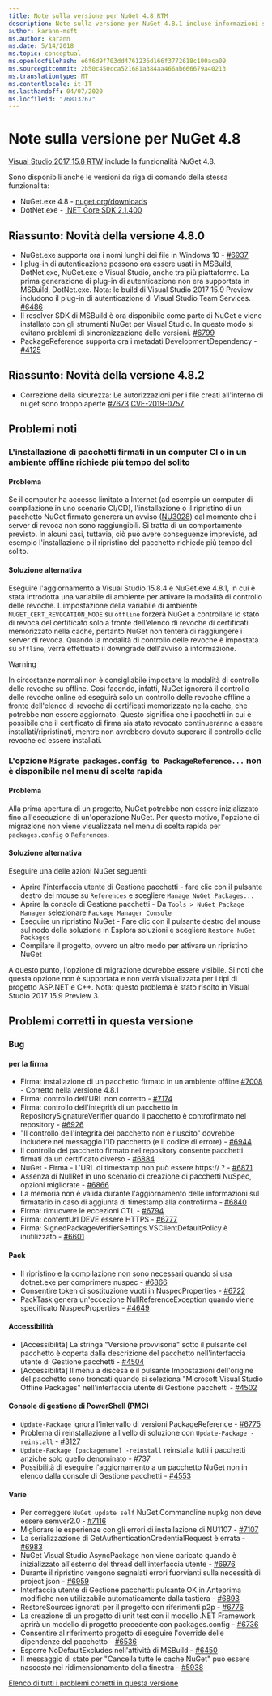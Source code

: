 ```yaml
---
title: Note sulla versione per NuGet 4.8 RTM
description: Note sulla versione per NuGet 4.8.1 incluse informazioni su problemi noti, correzioni di bug, funzionalità aggiunte e DCR.
author: karann-msft
ms.author: karann
ms.date: 5/14/2018
ms.topic: conceptual
ms.openlocfilehash: e6f6d9f703dd4761236d166f3772618c100aca09
ms.sourcegitcommit: 2b50c450cca521681a384aa466ab666679a40213
ms.translationtype: MT
ms.contentlocale: it-IT
ms.lasthandoff: 04/07/2020
ms.locfileid: "76813767"
---
```

# <a name="nuget-48-release-notes"></a>Note sulla versione per NuGet 4.8

[Visual Studio 2017 15.8 RTW](https://www.visualstudio.com/news/releasenotes/vs2017-relnotes) include la funzionalità NuGet 4.8.


Sono disponibili anche le versioni da riga di comando della stessa funzionalità:
* NuGet.exe 4.8 - [nuget.org/downloads](https://nuget.org/downloads)
* DotNet.exe - [.NET Core SDK 2.1.400](https://www.microsoft.com/net/download/visual-studio-sdks)


## <a name="summary-whats-new-in-480"></a>Riassunto: Novità della versione 4.8.0
* NuGet.exe supporta ora i nomi lunghi dei file in Windows 10 - [#6937](https://github.com/NuGet/Home/issues/6937)
* I plug-in di autenticazione possono ora essere usati in MSBuild, DotNet.exe, NuGet.exe e Visual Studio, anche tra più piattaforme. La prima generazione di plug-in di autenticazione non era supportata in MSBuild, DotNet.exe. Nota: le build di Visual Studio 2017 15.9 Preview includono il plug-in di autenticazione di Visual Studio Team Services. [#6486](https://github.com/NuGet/Home/issues/6486)
* Il resolver SDK di MSBuild è ora disponibile come parte di NuGet e viene installato con gli strumenti NuGet per Visual Studio. In questo modo si evitano problemi di sincronizzazione delle versioni. [#6799](https://github.com/NuGet/Home/issues/6799)
* PackageReference supporta ora i metadati DevelopmentDependency - [#4125](https://github.com/NuGet/Home/issues/4125)

## <a name="summary-whats-new-in-482"></a>Riassunto: Novità della versione 4.8.2

* Correzione della sicurezza: Le autorizzazioni per i file creati all'interno di nuget sono troppo aperte [#7673](https://github.com/NuGet/Home/issues/7673) [CVE-2019-0757](https://portal.msrc.microsoft.com/en-us/security-guidance/advisory/CVE-2019-0757)

## <a name="known-issues"></a>Problemi noti
### <a name="installing-signed-packages-on-a-ci-machine-or-in-an-offline-environment-takes-longer-than-usual"></a>L'installazione di pacchetti firmati in un computer CI o in un ambiente offline richiede più tempo del solito

#### <a name="issue"></a>Problema
Se il computer ha accesso limitato a Internet (ad esempio un computer di compilazione in uno scenario CI/CD), l'installazione o il ripristino di un pacchetto NuGet firmato genererà un avviso ([NU3028](../reference/errors-and-warnings/nu3028.md)) dal momento che i server di revoca non sono raggiungibili. Si tratta di un comportamento previsto. In alcuni casi, tuttavia, ciò può avere conseguenze impreviste, ad esempio l'installazione o il ripristino del pacchetto richiede più tempo del solito.

#### <a name="workaround"></a>Soluzione alternativa
Eseguire l'aggiornamento a Visual Studio 15.8.4 e NuGet.exe 4.8.1, in cui è stata introdotta una variabile di ambiente per attivare la modalità di controllo delle revoche.
L'impostazione della variabile di ambiente `NUGET_CERT_REVOCATION_MODE` su `offline` forzerà NuGet a controllare lo stato di revoca del certificato solo a fronte dell'elenco di revoche di certificati memorizzato nella cache, pertanto NuGet non tenterà di raggiungere i server di revoca. Quando la modalità di controllo delle revoche è impostata su `offline`, verrà effettuato il downgrade dell'avviso a informazione.

> [!Warning]
> In circostanze normali non è consigliabile impostare la modalità di controllo delle revoche su offline. Così facendo, infatti, NuGet ignorerà il controllo delle revoche online ed eseguirà solo un controllo delle revoche offline a fronte dell'elenco di revoche di certificati memorizzato nella cache, che potrebbe non essere aggiornato. Questo significa che i pacchetti in cui è possibile che il certificato di firma sia stato revocato continueranno a essere installati/ripristinati, mentre non avrebbero dovuto superare il controllo delle revoche ed essere installati.

### <a name="the-migrate-packagesconfig-to-packagereference-option-is-not-available-in-the-right-click-context-menu"></a>L'opzione `Migrate packages.config to PackageReference...` non è disponibile nel menu di scelta rapida

#### <a name="issue"></a>Problema

Alla prima apertura di un progetto, NuGet potrebbe non essere inizializzato fino all'esecuzione di un'operazione NuGet. Per questo motivo, l'opzione di migrazione non viene visualizzata nel menu di scelta rapida per `packages.config` o `References`.

#### <a name="workaround"></a>Soluzione alternativa

Eseguire una delle azioni NuGet seguenti:
* Aprire l'interfaccia utente di Gestione pacchetti - fare clic con il pulsante destro del mouse su `References` e scegliere `Manage NuGet Packages...`
* Aprire la console di Gestione pacchetti - Da `Tools > NuGet Package Manager` selezionare `Package Manager Console`
* Eseguire un ripristino NuGet - Fare clic con il pulsante destro del mouse sul nodo della soluzione in Esplora soluzioni e scegliere `Restore NuGet Packages`
* Compilare il progetto, ovvero un altro modo per attivare un ripristino NuGet

A questo punto, l'opzione di migrazione dovrebbe essere visibile. Si noti che questa opzione non è supportata e non verrà visualizzata per i tipi di progetto ASP.NET e C++.
Nota: questo problema è stato risolto in Visual Studio 2017 15.9 Preview 3.

## <a name="issues-fixed-in-this-release"></a>Problemi corretti in questa versione

### <a name="bugs"></a>Bug
#### <a name="signing"></a>per la firma
* Firma: installazione di un pacchetto firmato in un ambiente offline [#7008](https://github.com/NuGet/Home/issues/7008) - Corretto nella versione 4.8.1
* Firma: controllo dell'URL non corretto - [#7174](https://github.com/NuGet/Home/issues/7174)
* Firma: controllo dell'integrità di un pacchetto in RepositorySignatureVerifier quando il pacchetto è controfirmato nel repository - [#6926](https://github.com/NuGet/Home/issues/6926)
* "Il controllo dell'integrità del pacchetto non è riuscito" dovrebbe includere nel messaggio l'ID pacchetto (e il codice di errore) - [#6944](https://github.com/NuGet/Home/issues/6944)
* Il controllo del pacchetto firmato nel repository consente pacchetti firmati da un certificato diverso - [#6884](https://github.com/NuGet/Home/issues/6884)
* NuGet - Firma - L'URL di timestamp non può essere https:// ? - [#6871](https://github.com/NuGet/Home/issues/6871)
* Assenza di NullRef in uno scenario di creazione di pacchetti NuSpec, opzioni migliorate - [#6866](https://github.com/NuGet/Home/issues/6866)
* La memoria non è valida durante l'aggiornamento delle informazioni sul firmatario in caso di aggiunta di timestamp alla controfirma - [#6840](https://github.com/NuGet/Home/issues/6840)
* Firma: rimuovere le eccezioni CTL - [#6794](https://github.com/NuGet/Home/issues/6794)
* Firma: contentUrl DEVE essere HTTPS - [#6777](https://github.com/NuGet/Home/issues/6777)
* Firma: SignedPackageVerifierSettings.VSClientDefaultPolicy è inutilizzato - [#6601](https://github.com/NuGet/Home/issues/6601)


#### <a name="pack"></a>Pack
* Il ripristino e la compilazione non sono necessari quando si usa dotnet.exe per comprimere nuspec - [#6866](https://github.com/NuGet/Home/issues/6866)
* Consentire token di sostituzione vuoti in NuspecProperties - [#6722](https://github.com/NuGet/Home/issues/6722)
* PackTask genera un'eccezione NullReferenceException quando viene specificato NuspecProperties - [#4649](https://github.com/NuGet/Home/issues/4649)

#### <a name="accessibility"></a>Accessibilità
* [Accessibilità] La stringa "Versione provvisoria" sotto il pulsante del pacchetto è coperta dalla descrizione del pacchetto nell'interfaccia utente di Gestione pacchetti - [#4504](https://github.com/NuGet/Home/issues/4504)
* [Accessibilità] Il menu a discesa e il pulsante Impostazioni dell'origine del pacchetto sono troncati quando si seleziona "Microsoft Visual Studio Offline Packages" nell'interfaccia utente di Gestione pacchetti - [#4502](https://github.com/NuGet/Home/issues/4502)

#### <a name="powershell-management-console-pmc"></a>Console di gestione di PowerShell (PMC)
* `Update-Package` ignora l'intervallo di versioni PackageReference - [#6775](https://github.com/NuGet/Home/issues/6775)
* Problema di reinstallazione a livello di soluzione con `Update-Package -reinstall` - [#3127](https://github.com/NuGet/Home/issues/3127)
* `Update-Package [packagename] -reinstall` reinstalla tutti i pacchetti anziché solo quello denominato - [#737](https://github.com/NuGet/Home/issues/737)
* Possibilità di eseguire l'aggiornamento a un pacchetto NuGet non in elenco dalla console di Gestione pacchetti - [#4553](https://github.com/NuGet/Home/issues/4553)

#### <a name="misc"></a>Varie
* Per correggere `NuGet update self` NuGet.Commandline nupkg non deve essere semver2.0 - [#7116](https://github.com/NuGet/Home/issues/7116)
* Migliorare le esperienze con gli errori di installazione di NU1107 - [#7107](https://github.com/NuGet/Home/issues/7107)
* La serializzazione di GetAuthenticationCredentialRequest è errata - [#6983](https://github.com/NuGet/Home/issues/6983)
* NuGet Visual Studio AsyncPackage non viene caricato quando è inizializzato all'esterno del thread dell'interfaccia utente - [#6976](https://github.com/NuGet/Home/issues/6976)
* Durante il ripristino vengono segnalati errori fuorvianti sulla necessità di project.json - [#6959](https://github.com/NuGet/Home/issues/6959)
* Interfaccia utente di Gestione pacchetti: pulsante OK in Anteprima modifiche non utilizzabile automaticamente dalla tastiera - [#6893](https://github.com/NuGet/Home/issues/6893)
* RestoreSources ignorati per il progetto con riferimenti p2p - [#6776](https://github.com/NuGet/Home/issues/6776)
* La creazione di un progetto di unit test con il modello .NET Framework aprirà un modello di progetto precedente con packages.config - [#6736](https://github.com/NuGet/Home/issues/6736)
* Consentire al riferimento progetto di eseguire l'override delle dipendenze del pacchetto - [#6536](https://github.com/NuGet/Home/issues/6536)
* Esporre NoDefaultExcludes nell'attività di MSBuild - [#6450](https://github.com/NuGet/Home/issues/6450)
* Il messaggio di stato per "Cancella tutte le cache NuGet" può essere nascosto nel ridimensionamento della finestra - [#5938](https://github.com/NuGet/Home/issues/5938)


[Elenco di tutti i problemi corretti in questa versione](https://github.com/NuGet/Home/issues?q=is%3Aissue+is%3Aclosed+milestone%3A%224.8")
